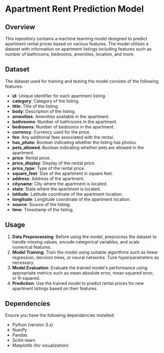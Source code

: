 # Apartment Rent Prediction Model

## Overview
This repository contains a machine learning model designed to predict apartment rental prices based on various features. The model utilizes a dataset with information on apartment listings including features such as number of bathrooms, bedrooms, amenities, location, and more.

## Dataset
The dataset used for training and testing the model consists of the following features:

- **id**: Unique identifier for each apartment listing.
- **category**: Category of the listing.
- **title**: Title of the listing.
- **body**: Description of the listing.
- **amenities**: Amenities available in the apartment.
- **bathrooms**: Number of bathrooms in the apartment.
- **bedrooms**: Number of bedrooms in the apartment.
- **currency**: Currency used for the price.
- **fee**: Any additional fees associated with the rental.
- **has_photo**: Boolean indicating whether the listing has photos.
- **pets_allowed**: Boolean indicating whether pets are allowed in the apartment.
- **price**: Rental price.
- **price_display**: Display of the rental price.
- **price_type**: Type of the rental price.
- **square_feet**: Size of the apartment in square feet.
- **address**: Address of the apartment.
- **cityname**: City where the apartment is located.
- **state**: State where the apartment is located.
- **latitude**: Latitude coordinate of the apartment location.
- **longitude**: Longitude coordinate of the apartment location.
- **source**: Source of the listing.
- **time**: Timestamp of the listing.

## Usage
1. **Data Preprocessing**: Before using the model, preprocess the dataset to handle missing values, encode categorical variables, and scale numerical features.
2. **Model Training**: Train the model using suitable algorithms such as linear regression, decision trees, or neural networks. Tune hyperparameters as necessary.
3. **Model Evaluation**: Evaluate the trained model's performance using appropriate metrics such as mean absolute error, mean squared error, or R-squared.
4. **Prediction**: Use the trained model to predict rental prices for new apartment listings based on their features.

## Dependencies
Ensure you have the following dependencies installed:
- Python (version 3.x)
- NumPy
- Pandas
- Scikit-learn
- Matplotlib (for visualization)
